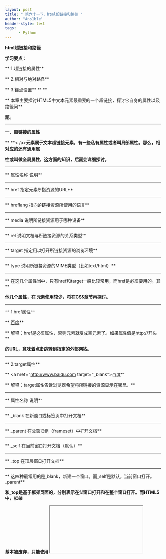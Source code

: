 ```yaml
---
layout: post
title: " 第六十一节，html超链接和路径 "
author: "Ans1ble"
header-style: text
tags:
      - Python
---
```


**html超链接和路径**



**学习要点：**

**     1.超链接的属性**

**     2.相对与绝对路径**

**     3.锚点设置** **                         **

**     本章主要探讨HTML5中文本元素最重要的一个超链接，探讨它自身的属性以及路径问**

**题。**

** **

**一．超链接的属性**

**     <a> **< /a>**元素属于文本超链接元素，有一些私有属性或者叫局部属性。那么，相对应的还有通用属**

**性或叫做全局属性。这方面的知识，后面会详细探讨。**

** **

**         属性名称                                 说明**

** **

**           href        指定<a>元素所指资源的URL**

** **

**         hreflang      指向的链接资源所使用的语言**

** **

**           media       说明所链接资源用于哪种设备**

** **

**            rel        说明文档与所链接资源的关系类型**

** **

**          target       指定用以打开所链接资源的浏览环境**

** **

**           type        说明所链接资源的MIME类型（比如text/html）**

** **

**     在这几个属性当中，只有href和target一般比较常用，而href是必须要用的。其**

**他几个属性，在 <a>元素使用较少，将在CSS章节再探讨。**

** **

**     1.href属性**

**     <a href="http://www.baidu.com">百度</a>**

**     解释：href是必须属性，否则<a>元素就变成空元素了。如果属性值是http://开头**

**的URL，意味着点击跳转到指定的外部网站。**

** **

**     2.target属性**

**     <a href="http://www.baidu.com target="_blank">百度</a>**

**     解释：target属性告诉浏览器希望将所链接的资源显示在哪里。**

** **

**         属性名称                                 说明**

** **

**          _blank       在新窗口或标签页中打开文档**

** **

**         _parent       在父窗框组（frameset）中打开文档**

** **

**          _self        在当前窗口打开文档（默认）**

** **

**           _top        在顶层窗口打开文档**

** **

**     这四种最常用的是_blank，新建一个窗口。而_self是默认，当前窗口打开。_parent**

**和_top是基于框架页面的，分别表示在父窗口打开和在整个窗口打开。而HTML5中，框架**

**基本被废弃，只能使用 <iframe>元素，且以后大量结合JavaScript和PHP等语言配合，**

**框架用的就很少了。**

****3.rel  **  
 **rel="nofollow"告诉搜索引擎不必跟踪****

** **

**二．相对与绝对路径**

**     所谓相对路径，就是相对于链接页面而言的另一个页面的路径。而绝对路径，就是直接**

**从file:///磁盘符开始的完整路径。我们在同一个目录下做上两个页面，其中一个页面链**

**接到另一个页面。**

** **

**     1.绝对路径**

**     <a href="file:///D:/备 /HTML5第一季/code/index2.html">index2</a>**

**     解释：首先是file:///开头，然后是磁盘符，然后是一个个的目录层次，找到相应文**

**件。这种方式最致命的问题是，当整个目录转移到另外的盘符或其他电脑时，目录结构一旦**

**出现任何变化，链接当即失效。**

** **

**     2.相对路径**

**     <a href="index2.html">index2</a>**

** **

**     解释：相对路径的条件是必须文件都在一个磁盘或目录下，如果是在同一个目录下，直**

**接属性值就是被链接的文件名.后缀名。如果在同一个主目录下，有多个子目录层次，那就**

**需要使用目录结构语法。**

** **

**     3.目录语法**

**     同一个目录：index2.html或./index2.html；**

**     在子目录：xxx/index2.html；**

**     在孙子目录：xxx/xxx/index2.html；**

**     在父目录：../index2.html；**

**     在爷爷目录：../../index2.html；**

** **

**三．锚点设置**

**     超链接也可用来将同一个文档中的另一个元素移入视野。通过属性id或name实现锚**

**点定位。**

**     //链接**

**     <ahref="#1">第一章</a><ahref="#2">第二章</a><ahref="#3">第三章</a>**

**     //锚点**

**     <a name="1"></a> <a id="3"></a>**

